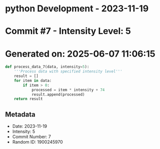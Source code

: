 ﻿# python Development - 2023-11-19
# Commit #7 - Intensity Level: 5
# Generated on: 2025-06-07 11:06:15
```python
def process_data_7(data, intensity=5):
    '''Process data with specified intensity level'''
    result = []
    for item in data:
        if item > 0:
            processed = item * intensity + 74
            result.append(processed)
    return result
```
## Metadata
- Date: 2023-11-19
- Intensity: 5
- Commit Number: 7
- Random ID: 1900245970
